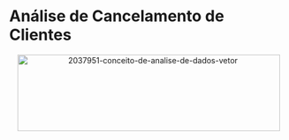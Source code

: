 # Análise de Cancelamento de Clientes

<div align="center">
  <img src="https://github.com/user-attachments/assets/225dd628-0d3f-4fdc-a7d9-da4bbb2f482d" alt="2037951-conceito-de-analise-de-dados-vetor"  width="475" height="139">
</div>




